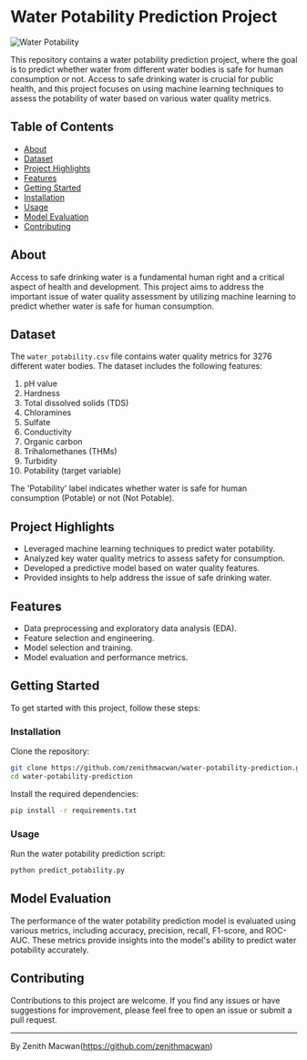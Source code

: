 # Water Potability Prediction Project

![Water Potability](https://img.shields.io/badge/Water%20Potability-Prediction%20Project-blue)

This repository contains a water potability prediction project, where the goal is to predict whether water from different water bodies is safe for human consumption or not. Access to safe drinking water is crucial for public health, and this project focuses on using machine learning techniques to assess the potability of water based on various water quality metrics.

## Table of Contents

- [About](#about)
- [Dataset](#dataset)
- [Project Highlights](#project-highlights)
- [Features](#features)
- [Getting Started](#getting-started)
- [Installation](#installation)
- [Usage](#usage)
- [Model Evaluation](#model-evaluation)
- [Contributing](#contributing)

## About

Access to safe drinking water is a fundamental human right and a critical aspect of health and development. This project aims to address the important issue of water quality assessment by utilizing machine learning to predict whether water is safe for human consumption.

## Dataset

The `water_potability.csv` file contains water quality metrics for 3276 different water bodies. The dataset includes the following features:

1. pH value
2. Hardness
3. Total dissolved solids (TDS)
4. Chloramines
5. Sulfate
6. Conductivity
7. Organic carbon
8. Trihalomethanes (THMs)
9. Turbidity
10. Potability (target variable)

The 'Potability' label indicates whether water is safe for human consumption (Potable) or not (Not Potable).

## Project Highlights

- Leveraged machine learning techniques to predict water potability.
- Analyzed key water quality metrics to assess safety for consumption.
- Developed a predictive model based on water quality features.
- Provided insights to help address the issue of safe drinking water.

## Features

- Data preprocessing and exploratory data analysis (EDA).
- Feature selection and engineering.
- Model selection and training.
- Model evaluation and performance metrics.

## Getting Started

To get started with this project, follow these steps:

### Installation

Clone the repository:

```bash
git clone https://github.com/zenithmacwan/water-potability-prediction.git
cd water-potability-prediction
```

Install the required dependencies:

```bash
pip install -r requirements.txt
```

### Usage

Run the water potability prediction script:

```bash
python predict_potability.py
```

## Model Evaluation

The performance of the water potability prediction model is evaluated using various metrics, including accuracy, precision, recall, F1-score, and ROC-AUC. These metrics provide insights into the model's ability to predict water potability accurately.

## Contributing

Contributions to this project are welcome. If you find any issues or have suggestions for improvement, please feel free to open an issue or submit a pull request.



---

By Zenith Macwan(https://github.com/zenithmacwan)
